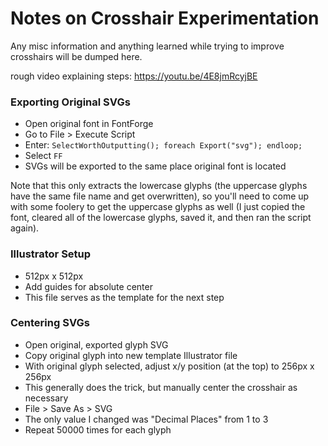 # Notes on Crosshair Experimentation
Any misc information and anything learned while trying to improve crosshairs will be dumped here.

rough video explaining steps: https://youtu.be/4E8jmRcyjBE

### Exporting Original SVGs
* Open original font in FontForge
* Go to File > Execute Script
* Enter: `SelectWorthOutputting(); foreach Export("svg"); endloop;`
* Select `FF`
* SVGs will be exported to the same place original font is located

Note that this only extracts the lowercase glyphs (the uppercase glyphs have the same file name and get overwritten), so you'll need to come up with some foolery to get the uppercase glyphs as well (I just copied the font, cleared all of the lowercase glyphs, saved it, and then ran the script again).

### Illustrator Setup
* 512px x 512px
* Add guides for absolute center
* This file serves as the template for the next step

### Centering SVGs
* Open original, exported glyph SVG
* Copy original glyph into new template Illustrator file
* With original glyph selected, adjust x/y position (at the top) to 256px x 256px
* This generally does the trick, but manually center the crosshair as necessary
* File > Save As > SVG
* The only value I changed was "Decimal Places" from 1 to 3
* Repeat 50000 times for each glyph